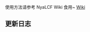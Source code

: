 使用方法请参考 NyaLCF Wiki 食用~ [Wiki](https://github.com/Muska-Ami/NyaLCF/wiki)

## 更新日志

<!-- Some change log here -->
